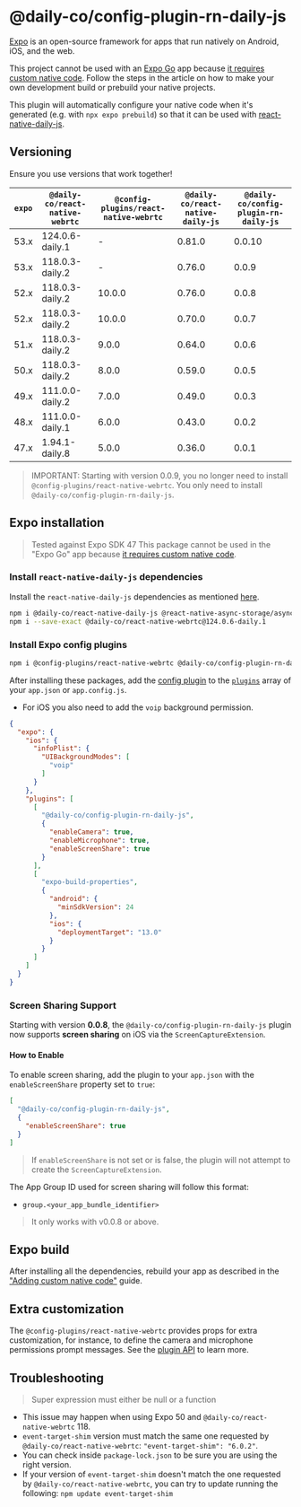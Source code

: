 # @daily-co/config-plugin-rn-daily-js

[Expo](https://docs.expo.dev/introduction/expo/) is an open-source framework for apps that run natively on Android, iOS, and the web.

This project cannot be used with an [Expo Go](https://docs.expo.dev/workflow/expo-go/) app because [it requires custom native code](https://docs.expo.io/workflow/customizing/).
Follow the steps in the article on how to make your own development build or prebuild your native projects.

This plugin will automatically configure your native code when it's generated (e.g. with `npx expo prebuild`) so that it can be used with [react-native-daily-js](https://github.com/daily-co/react-native-daily-js).

## Versioning

Ensure you use versions that work together!

| `expo` | `@daily-co/react-native-webrtc` | `@config-plugins/react-native-webrtc` | `@daily-co/react-native-daily-js` | `@daily-co/config-plugin-rn-daily-js` |
|--------|---------------------------------|---------------------------------------|-----------------------------------|---------------------------------------|
| 53.x   | 124.0.6-daily.1                 | -                                     | 0.81.0                            | 0.0.10                                |
| 53.x   | 118.0.3-daily.2                 | -                                     | 0.76.0                            | 0.0.9                                 |
| 52.x   | 118.0.3-daily.2                 | 10.0.0                                | 0.76.0                            | 0.0.8                                 |
| 52.x   | 118.0.3-daily.2                 | 10.0.0                                | 0.70.0                            | 0.0.7                                 |
| 51.x   | 118.0.3-daily.2                 | 9.0.0                                 | 0.64.0                            | 0.0.6                                 |
| 50.x   | 118.0.3-daily.2                 | 8.0.0                                 | 0.59.0                            | 0.0.5                                 |
| 49.x   | 111.0.0-daily.2                 | 7.0.0                                 | 0.49.0                            | 0.0.3                                 |
| 48.x   | 111.0.0-daily.1                 | 6.0.0                                 | 0.43.0                            | 0.0.2                                 |
| 47.x   | 1.94.1-daily.8                  | 5.0.0                                 | 0.36.0                            | 0.0.1                                 |

> IMPORTANT: Starting with version 0.0.9, you no longer need to install `@config-plugins/react-native-webrtc`. You only need to install `@daily-co/config-plugin-rn-daily-js`.

## Expo installation

> Tested against Expo SDK 47
> This package cannot be used in the "Expo Go" app because [it requires custom native code](https://docs.expo.io/workflow/customizing/).

### Install `react-native-daily-js` dependencies

Install the `react-native-daily-js` dependencies as mentioned [here](https://github.com/daily-co/react-native-daily-js#installation).

```sh
npm i @daily-co/react-native-daily-js @react-native-async-storage/async-storage@^1.15.7 react-native-background-timer@^2.3.1 expo-random@^13.6.0 react-native-get-random-values@^1.10.0
npm i --save-exact @daily-co/react-native-webrtc@124.0.6-daily.1
```

### Install Expo config plugins

```sh
npm i @config-plugins/react-native-webrtc @daily-co/config-plugin-rn-daily-js
```

After installing these packages, add the [config plugin](https://docs.expo.io/guides/config-plugins/) to the [`plugins`](https://docs.expo.io/versions/latest/config/app/#plugins) array of your `app.json` or `app.config.js`.
 - For iOS you also need to add the `voip` background permission.

```json
{
  "expo": {
    "ios": {
      "infoPlist": {
        "UIBackgroundModes": [
          "voip"
        ]
      }
    },
    "plugins": [
      [
        "@daily-co/config-plugin-rn-daily-js",
        {
          "enableCamera": true,
          "enableMicrophone": true,
          "enableScreenShare": true
        }
      ],
      [
        "expo-build-properties",
        {
          "android": {
            "minSdkVersion": 24
          },
          "ios": {
            "deploymentTarget": "13.0"
          }
        }
      ]
    ]
  }
}
```

### Screen Sharing Support

Starting with version **0.0.8**, the `@daily-co/config-plugin-rn-daily-js` plugin now supports **screen sharing** on iOS via the `ScreenCaptureExtension`.

#### How to Enable

To enable screen sharing, add the plugin to your `app.json` with the `enableScreenShare` property set to `true`:

```json
[
  "@daily-co/config-plugin-rn-daily-js",
  {
    "enableScreenShare": true
  }
]
```
> If `enableScreenShare` is not set or is false, the plugin will not attempt to create the `ScreenCaptureExtension`.

The App Group ID used for screen sharing will follow this format:
- `group.<your_app_bundle_identifier>`

> It only works with v0.0.8 or above.

## Expo build

After installing all the dependencies, rebuild your app as described in the ["Adding custom native code"](https://docs.expo.io/workflow/customizing/) guide.

## Extra customization

The `@config-plugins/react-native-webrtc` provides props for extra customization, for instance, to define the camera and microphone permissions prompt messages.
See the [plugin API](https://github.com/expo/config-plugins/tree/main/packages/react-native-webrtc) to learn more.

## Troubleshooting

> Super expression must either be null or a function
- This issue may happen when using Expo 50 and `@daily-co/react-native-webrtc` 118.
- `event-target-shim` version must match the same one requested by `@daily-co/react-native-webrtc`: `"event-target-shim": "6.0.2"`.
- You can check inside `package-lock.json` to be sure you are using the right version.
- If your version of `event-target-shim` doesn't match the one requested by `@daily-co/react-native-webrtc`,  you can try to update running the following: `npm update event-target-shim`
